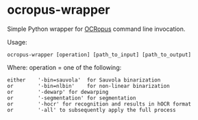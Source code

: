 ocropus-wrapper
===============

Simple Python wrapper for [OCRopus](https://code.google.com/p/ocropus/) command line invocation.

Usage:

    ocropus-wrapper [operation] [path_to_input] [path_to_output]
    
Where: 
operation = one of the following:

    either    '-bin=sauvola'  for Sauvola binarization
    or        '-bin=nlbin'    for non-linear binarization
    or        '-dewarp' for dewarping
    or        '-segmentation' for segmentation
    or        '-hocr' for recognition and results in hOCR format
    or        '-all' to subsequently apply the full process

